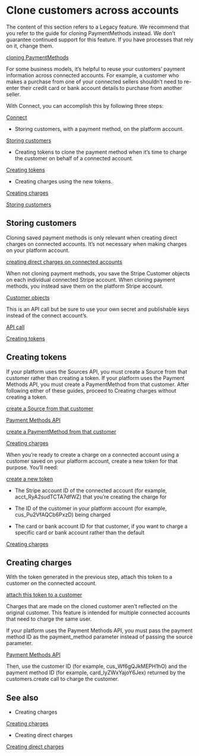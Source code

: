 # Clone customers across accounts

The content of this section refers to a Legacy feature. We recommend that you refer to the guide for cloning PaymentMethods instead. We don’t guarantee continued support for this feature. If you have processes that rely on it, change them.

[cloning PaymentMethods](/payments/payment-methods/connect#cloning-payment-methods)

For some business models, it’s helpful to reuse your customers’ payment information across connected accounts. For example, a customer who makes a purchase from one of your connected sellers shouldn’t need to re-enter their credit card or bank account details to purchase from another seller.

With Connect, you can accomplish this by following three steps:

[Connect](/connect)

- Storing customers, with a payment method, on the platform account.

[Storing customers](#storing-customers)

- Creating tokens to clone the payment method when it’s time to charge the customer on behalf of a connected account.

[Creating tokens](#creating-tokens)

- Creating charges using the new tokens.

[Creating charges](#creating-charges)

[Storing customers](#storing-customers)

## Storing customers

Cloning saved payment methods is only relevant when creating direct charges on connected accounts. It’s not necessary when making charges on your platform account.

[creating direct charges on connected accounts](/connect/direct-charges)

When not cloning payment methods, you save the Stripe Customer objects on each individual connected Stripe account. When cloning payment methods, you instead save them on the platform Stripe account.

[Customer objects](/api#customers)

This is an API call but be sure to use your own secret and publishable keys instead of the connect account’s.

[API call](/api#create_customer)

[Creating tokens](#creating-tokens)

## Creating tokens

If your platform uses the Sources API, you must create a Source from that customer rather than creating a token. If your platform uses the Payment Methods API, you must create a PaymentMethod from that customer. After following either of these guides, proceed to Creating charges without creating a token.

[create a Source from that customer](/sources/connect#cloning-card-sources)

[Payment Methods API](/payments/payment-methods)

[create a PaymentMethod from that customer](/payments/payment-methods/connect#cloning-payment-methods)

[Creating charges](/connect/cloning-customers-across-accounts#creating-charges)

When you’re ready to create a charge on a connected account using a customer saved on your platform account, create a new token for that purpose. You’ll need:

[create a new token](/api#create_card_token)

- The Stripe account ID of the connected account (for example, acct_RyA2sudTCTA7dfWZ) that you’re creating the charge for

- The ID of the customer in your platform account (for example, cus_Pu2VfAQCb6PxzD) being charged

- The card or bank account ID for that customer, if you want to charge a specific card or bank account rather than the default

[Creating charges](#creating-charges)

## Creating charges

With the token generated in the previous step, attach this token to a customer on the connected account.

[attach this token to a customer](/api#create_customer)

Charges that are made on the cloned customer aren’t reflected on the original customer. This feature is intended for multiple connected accounts that need to charge the same user.

If your platform uses the Payment Methods API, you must pass the payment method ID as the payment_method parameter instead of passing the source parameter.

[Payment Methods API](/payments/payment-methods)

Then, use the customer ID (for example, cus_Wf6gQJkMEPH1hO) and the payment method ID (for example, card_lyZWxYajoY6Jex) returned by the customers.create  call to charge the customer.

## See also

- Creating charges

[Creating charges](/connect/charges)

- Creating direct charges

[Creating direct charges](/connect/direct-charges)

